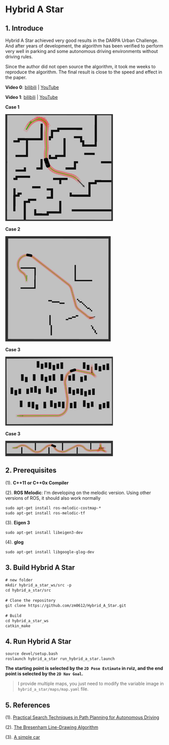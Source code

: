 # Hybrid A Star

## 1. Introduce

Hybrid A Star achieved very good results in the DARPA Urban Challenge. And after years of development, the algorithm has been verified to perform very well in parking and some autonomous driving environments without driving rules.

Since the author did not open source the algorithm, it took me weeks to reproduce the algorithm. The final result is close to the speed and effect in the paper.

**Video 0**: [bilibili](https://www.bilibili.com/video/BV1oU4y1d7xt?spm_id_from=333.999.0.0) | [YouTube](https://www.youtube.com/watch?v=MEc1jrEmg0o)

**Video 1**: [bilibili](https://www.bilibili.com/video/BV1qq4y1v77g?spm_id_from=333.999.0.0) | [YouTube](https://www.youtube.com/watch?v=eohHXEIpevg)

**Case 1**

<img src="images/img0.png" alt="img0" style="zoom: 33%;" />

**Case 2**

<img src="images/img3.png" alt="img3" style="zoom: 33%;" />

**Case 3**

<img src="images/img1.png" alt="img1" style="zoom: 33%;" />

**Case 3**

<img src="images/img2.png" alt="img2" style="zoom: 33%;" />

## 2. Prerequisites

(1). **C++11 or C++0x Compiler**

(2). **ROS Melodic**: I'm developing on the melodic version. Using other versions of ROS, it should also work normally

```shell
sudo apt-get install ros-melodic-costmap-*
sudo apt-get install ros-melodic-tf
```

(3). **Eigen 3**

```shell
sudo apt-get install libeigen3-dev
```

(4).  **glog**

```shell
sudo apt-get install libgoogle-glog-dev
```

## 3. Build Hybrid A Star

```shell
# new folder
mkdir hybrid_a_star_ws/src -p
cd hybrid_a_star/src

# Clone the repository
git clone https://github.com/zm0612/Hybrid_A_Star.git

# Build
cd hybrid_a_star_ws
catkin_make
```

## 4. Run Hybrid A Star

```shell
source devel/setup.bash
roslaunch hybrid_a_star run_hybrid_a_star.launch
```

**The starting point is selected by the `2D Pose Estimate` in rviz, and the end point is selected by the `2D Nav Goal`.**

> I provide multiple maps, you just need to modify the variable image in `hybrid_a_star/maps/map.yaml` file.

## 5. References

(1). [Practical Search Techniques in Path Planning for Autonomous Driving](https://ai.stanford.edu/~ddolgov/papers/dolgov_gpp_stair08.pdf)

(2). [The Bresenham Line-Drawing Algorithm](https://www.cs.helsinki.fi/group/goa/mallinnus/lines/bresenh.html)

(3). [A simple car](http://planning.cs.uiuc.edu/node658.html)
